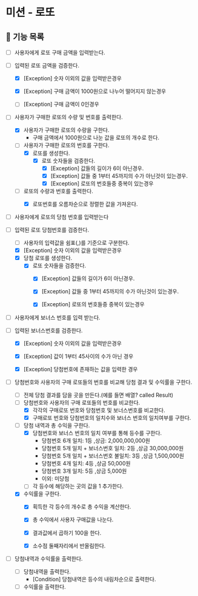 # 미션 - 로또

## 🚀 기능 목록

- [ ] 사용자에게 로또 구매 금액을 입력받는다.


- [ ] 입력된 로또 금액을 검증한다.
    - [x] [Exception] 숫자 이외의 값을 입력받은경우
    - [x] [Exception] 구매 금액이 1000원으로 나누어 떨어지지 않는경우
    - [ ] [Exception] 구매 금액이 0인경우


- [ ] 사용자가 구매한 로또의 수량 및 번호를 출력한다.
    - [x] 사용자가 구매한 로또의 수량을 구한다.
        - 구매 금액에서 1000원으로 나눈 값을 로또의 개수로 한다.
    - [ ] 사용자가 구매한 로또의 번호를 구한다.
        - [x] 로또를 생성한다.
          - [x] 로또 숫자들을 검증한다.
              - [x] [Exception] 값들의 길이가 6이 아닌경우.
              - [x] [Exception] 값들 중 1부터 45까지의 수가 아닌것이 있는경우.
              - [x] [Exception] 로또의 번호들중 중복이 있는경우
    - [ ] 로또의 수량과 번호를 출력한다.
      - [x] 로또번호를 오름차순으로 정렬한 값을 가져온다.


- [ ] 사용자에게 로또의 당첨 번호를 입력받는다


- [ ] 입력된 로또 당첨번호를 검증한다.
    - [ ] 사용자의 입력값을 쉼표(,)를 기준으로 구분한다.
    - [x] [Exception] 숫자 이외의 값을 입력받은경우
    - [x] 당첨 로또를 생성한다.
      - [x] 로또 숫자들을 검증한다.
          - [x] [Exception] 값들의 길이가 6이 아닌경우.
          - [x] [Exception] 값들 중 1부터 45까지의 수가 아닌것이 있는경우.
          - [x] [Exception] 로또의 번호들중 중복이 있는경우


- [ ] 사용자에게 보너스 번호를 입력 받는다.


- [ ] 입력된 보너스번호를 검증한다.
    - [x] [Exception] 숫자 이외의 값을 입력받은경우
    - [x] [Exception] 값이 1부터 45사이의 수가 아닌 경우
    - [x] [Exception] 당첨번호에 존재하는 값을 입력한 경우


- [ ] 당첨번호와 사용자의 구매 로또들의 번호를 비교해 당첨 결과 및 수익률을 구한다.
    - [ ] 전체 당첨 결과를 담을 곳을 만든다.(예를 들면 배열? called Result)
    - [ ] 당첨번호와 사용자의 구매 로또들의 번호를 비교한다.
        - [x] 각각의 구매로또 번호와 당첨번호 및 보너스번호를 비교한다.
        - [x] 구매로또 번호와 당첨번호의 일치수와 보너스 번호의 일치여부를 구한다.

    - [ ] 당첨 내역과 총 수익을 구한다.
        - [x] 당첨번호와 보너스 번호의 일치 여부를 통해 등수를 구한다.
            - 당첨번호 6개 일치: 1등 ,상금: 2,000,000,000원
            - 당첨번호 5개 일치 + 보너스번호 일치: 2등 ,상금 30,000,000원
            - 당첨번호 5개 일치 + 보너스번호 불일치: 3등 ,상금 1,500,000원
            - 당첨번호 4개 일치: 4등 ,상금 50,000원
            - 당첨번호 3개 일치: 5등 ,상금 5,000원
            - 이외: 미당첨
        - [ ] 각 등수에 해당하는 곳의 값을 1 추가한다.

    - [x] 수익률을 구한다.
      - [x] 획득한 각 등수의 개수로 총 수익을 계산한다.
      - [x] 총 수익에서 사용자 구매값을 나눈다.
      - [x] 결과값에서 곱하기 100을 한다.
      - [x] 소수점 둘째자리에서 반올림한다.


- [ ] 당첨내역과 수익률을 출력한다.
    - [ ] 당첨내역을 출력한다.
        - [Condition] 당첨내역은 등수의 내림차순으로 출력한다.
    - [ ] 수익률을 출력한다.